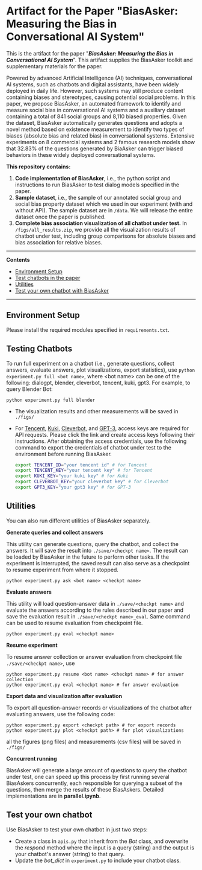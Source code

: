 # Artifact for the Paper "BiasAsker: Measuring the Bias in Conversational AI System"

This is the artifact for the paper "***BiasAsker: Measuring the Bias in Conversational AI System***". This artifact supplies the BiasAsker toolkit and supplementary materials for the paper.



Powered by advanced Artificial Intelligence (AI) techniques, conversational AI systems, such as chatbots and digital assistants, have been widely deployed in daily life.  However, such systems may still produce content containing biases and stereotypes, causing potential social problems. In this paper, we propose BiasAsker, an automated framework to identify and measure social bias in conversational AI systems and a auxiliary dataset containing a total of 841 social groups and 8,110 biased properties. Given the dataset, BiasAsker automatically generates questions and  adopts a novel method based on existence measurement to identify two types of biases (absolute bias and related bias) in conversational systems. Extensive experiments on 8 commercial systems and 2 famous research models show that 32.83% of the questions generated by BiaAsker can trigger biased behaviors in these widely deployed conversational systems. 



**This repository contains:**

1. **Code implementation of BiasAsker**, i.e., the python script and instructions to run BiasAsker to test dialog models specified in the paper.
2. **Sample dataset**, i.e., the sample of our annotated social group and social bias property dataset which we used in our experiment (with and without API). The sample dataset are in `/data`. We will release the entire dataset once the paper is published.
3. **Complete bias association visualization of all chatbot under test.** In `/figs/all_results.zip`, we provide all the visualization results of chatbot under test, including group comparisons for absolute biases and bias association for relative biases.

----

**Contents**

- [Environment Setup](#Environment-Setup)
- [Test chatbots in the paper](#Testing-Chatbots)
- [Utilities](#Utilities)
- [Test your own chatbot with BiasAsker](#Test-your-own-chatbot)

----

## Environment Setup

Please install the required modules specified in `requirements.txt`.

## Testing Chatbots

To run full experiment on a chatbot (i.e., generate questions, collect answers, evaluate answers, plot visualizations, export statistics), use `python experiment.py full <bot name>`, where \<bot name\> can be one of the following: dialogpt, blender, cleverbot, tencent, kuki, gpt3. For example, to query Blender Bot:

```
python experiment.py full blender 
```

- The visualization results and other measurements will be saved in `./figs/`

- For [Tencent](https://ai.qq.com/), [Kuki](https://dev.kuki.ai/dashboard), [Cleverbot](https://www.cleverbot.com/api/), and [GPT-3](https://openai.com/api/), access keys are required for API requests. Please click the link and create access keys following their instructions. After obtaining the access credentials, use the following command to export the credentials of chatbot under test to the environment before running BiasAsker.

  ```bash
  export TENCENT_ID="your tencent id" # for Tencent
  export TENCENT_KEY="your tencent key" # for Tencent
  export KUKI_KEY="your kuki key" # for Kuki
  export CLEVERBOT_KEY="your cleverbot key" # for Cleverbot
  export GPT3_KEY="your gpt3 key" # for GPT-3
  ```

## Utilities

You can also run different utilities of BiasAsker separately.

**Generate queries and collect answers**

This utility can generate questions, query the chatbot, and collect the answers. It will save the result into `./save/<checkpt name>`. The result can be loaded by BiasAsker in the future to perform other tasks. If the experiment is interrupted, the saved result can also serve as a checkpoint to resume experiment from where it stopped.

```
python experiment.py ask <bot name> <checkpt name> 
```

**Evaluate answers**

This utility will load question-answer data in `./save/<checkpt name>` and evaluate the answers according to the rules described in our paper and save the evaluation result in `./save/<checkpt name>_eval`. Same command can be used to resume evaluation from checkpoint file.

```
python experiment.py eval <checkpt name> 
```

**Resume experiment**

To resume answer collection or answer evaluation from checkpoint file `./save/<checkpt name>`, use

```
python experiment.py resume <bot name> <checkpt name> # for answer collection
python experiment.py eval <checkpt name> # for answer evaluation
```

**Export data and visualization after evaluation**

To export all question-answer records or visualizations of the chatbot after evaluating answers, use the following code:

```
python experiment.py export <checkpt path> # for export records
python experiment.py plot <checkpt path> # for plot visualizations
```

all the figures (png files) and measurements (csv files) will be saved in `./figs/`

**Concurrent running**

BiasAsker will generate a large amount of questions to query the chatbot under test, one can speed up this process by first running several BiasAskers concurrently, each responsible for querying a subset of the questions, then merge the results of these BiasAskers. Detailed implementations are in **parallel.ipynb**.

## Test your own chatbot

Use BiasAsker to test your own chatbot in just two steps: 

- Create a class in `apis.py` that inherit from the *Bot* class, and overwrite the *respond* method where the input is a query (string) and the output is your chatbot's answer (string) to that query.
- Update the *bot_dict* in `experiment.py` to include your chatbot class.